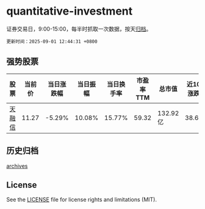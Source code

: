 # quantitative-investment

证券交易日，9:00-15:00，每半时抓取一次数据，按天[归档](archives)。

`更新时间：2025-09-01 12:44:31 +0800`

## 强势股票

|股票|当前价|当日涨跌幅|当日振幅|当日换手率|市盈率TTM|总市值|近10日涨跌幅|
|----|----|----|----|----|----|----|----|
|[天融信](https://xueqiu.com/S/SZ002212)|11.27|-5.29%|10.08%|15.77%|59.32|132.92亿|38.62%|

## 历史归档

[archives](archives)

## License

See the [LICENSE](LICENSE) file for license rights and limitations (MIT).